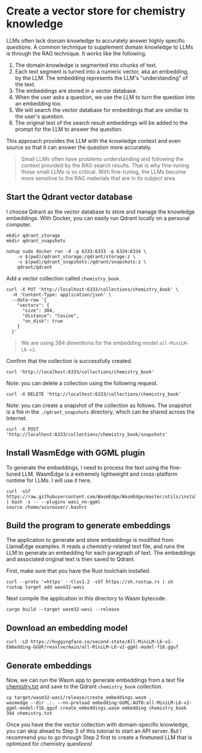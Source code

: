 # Create a vector store for chemistry knowledge

LLMs often lack domain knowledge to accurately answer highly specific questions. A common technique to supplement domain knowledge to LLMs is through the RAG technique. It works like the following.

1. The domain knowledge is segmented into chunks of text.
2. Each text segment is turned into a numeric vector, aka an embedding, by the LLM. The embedding represents the LLM's "understanding" of the text.
3. The embeddings are stored in a vector database.
4. When the user asks a question, we use the LLM to turn the question into an embedding too.
5. We will search the vector database for embeddings that are similiar to the user's question.
6. The original text of the search result embeddings will be added to the prompt for the LLM to answer the question.

This approach provides the LLM with the knowledge context and even source so that it can answer the question more accurately.

> Small LLMs often have problems understanding and following the context provided by the RAG search results. That is why fine-tuning those small LLMs is so critical. With fine-tuning, the LLMs become more sensitive to the RAG materials that are in its subject area.

## Start the Qdrant vector database

I choose Qdrant as the vector database to store and manage the knowledge embeddings. With Docker, you can easily run Qdrant locally on a personal computer.

```
mkdir qdrant_storage
mkdir qdrant_snapshots

nohup sudo docker run -d -p 6333:6333 -p 6334:6334 \
    -v $(pwd)/qdrant_storage:/qdrant/storage:z \
    -v $(pwd)/qdrant_snapshots:/qdrant/snapshots:z \
    qdrant/qdrant
```

Add a vector collection called `chemistry_book`.

```
curl -X PUT 'http://localhost:6333/collections/chemistry_book' \
  -H 'Content-Type: application/json' \
  --data-raw '{
    "vectors": {
      "size": 384,
      "distance": "Cosine",
      "on_disk": true
    }
  }'
```

> We are using 384 dimentions for the embedding model `all-MiniLM-L6-v2`.

Confirm that the collection is successfully created.

```
curl 'http://localhost:6333/collections/chemistry_book'
```

Note: you can delete a collection using the following request.

```
curl -X DELETE 'http://localhost:6333/collections/chemistry_book'
```

Note: you can create a snapshot of the collection as follows. The snapshot is a file in the `./qdrant_snapshots` directory, which can be shared across the Internet.

```
curl -X POST 'http://localhost:6333/collections/chemistry_book/snapshots'
```

## Install WasmEdge with GGML plugin

To generate the embeddings, I need to process the text using the fine-tuned LLM. WasmEdge is a extremely lightweight and cross-platform runtime for LLMs. I will use it here.

```
curl -sSf https://raw.githubusercontent.com/WasmEdge/WasmEdge/master/utils/install.sh | bash -s -- --plugins wasi_nn-ggml
source /home/azureuser/.bashrc
```

## Build the program to generate embeddings

The application to generate and store embeddings is modified from LlamaEdge examples. It reads a chemistry-related text file, and runs the LLM to generate an embedding for each paragraph of text. The embeddings and associated original text is then saved to Qdrant.

First, make sure that you have the Rust toolchain installed.

```
curl --proto '=https' --tlsv1.2 -sSf https://sh.rustup.rs | sh
rustup target add wasm32-wasi
```

Next compile the application in this directory to Wasm bytecode.

```
cargo build --target wasm32-wasi --release
```

## Download an embedding model

```
curl -LO https://huggingface.co/second-state/All-MiniLM-L6-v2-Embedding-GGUF/resolve/main/all-MiniLM-L6-v2-ggml-model-f16.gguf
```

## Generate embeddings

Now, we can run the Wasm app to generate embeddings from a text file [chemistry.txt](chemistry.txt) and save to the Qdrant `chemistry_book` collection.

```
cp target/wasm32-wasi/release/create_embeddings.wasm .
wasmedge --dir .:. --nn-preload embedding:GGML:AUTO:all-MiniLM-L6-v2-ggml-model-f16.gguf create_embeddings.wasm embedding chemistry_book 384 chemistry.txt
```

Once you have the the vector collection with domain-specific knowledge, you can skip ahead to Step 3 of this tutorial to start an API server. But I recommend you to go through Step 2 first to create a finetuned LLM that is optimized for chemistry questions!



